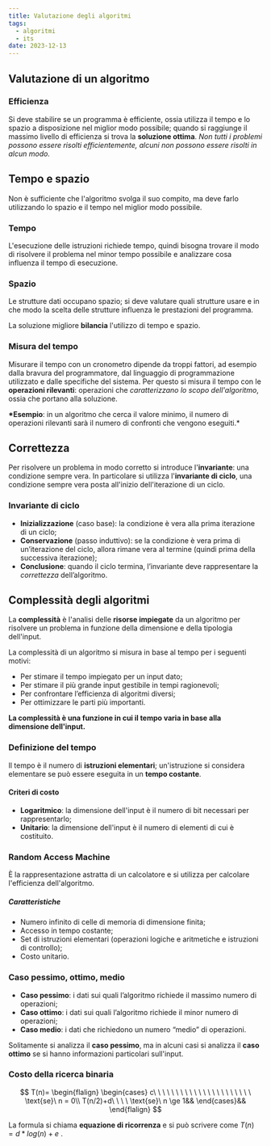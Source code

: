 ```yaml
---
title: Valutazione degli algoritmi
tags:
  - algoritmi
  - its
date: 2023-12-13
---
```


## Valutazione di un algoritmo

### Efficienza

Si deve stabilire se un programma è efficiente, ossia utilizza il tempo e lo spazio a disposizione nel miglior modo possibile; quando si raggiunge il massimo livello di efficienza si trova la **soluzione ottima**. _Non tutti i problemi possono essere risolti efficientemente, alcuni non possono essere risolti in alcun modo._

## Tempo e spazio

Non è sufficiente che l'algoritmo svolga il suo compito, ma deve farlo utilizzando lo spazio e il tempo nel miglior modo possibile.

### Tempo

L'esecuzione delle istruzioni richiede tempo, quindi bisogna trovare il modo di risolvere il problema nel minor tempo possibile e analizzare cosa influenza il tempo di esecuzione.

### Spazio

Le strutture dati occupano spazio; si deve valutare quali strutture usare e in che modo la scelta delle strutture influenza le prestazioni del programma.

La soluzione migliore **bilancia** l'utilizzo di tempo e spazio.

### Misura del tempo

Misurare il tempo con un cronometro dipende da troppi fattori, ad esempio dalla bravura del programmatore, dal linguaggio di programmazione utilizzato e dalle specifiche del sistema. Per questo si misura il tempo con le **operazioni rilevanti**: operazioni che _caratterizzano lo scopo dell'algoritmo_, ossia che portano alla soluzione.

**\*Esempio**: in un algoritmo che cerca il valore minimo, il numero di operazioni rilevanti sarà il numero di confronti che vengono eseguiti.\*

## Correttezza

Per risolvere un problema in modo corretto si introduce l'**invariante**: una condizione sempre vera. In particolare si utilizza l'**invariante di ciclo**, una condizione sempre vera posta all'inizio dell'iterazione di un ciclo.

### Invariante di ciclo

- **Inizializzazione** (caso base): la condizione è vera alla prima iterazione di un ciclo;
- **Conservazione** (passo induttivo): se la condizione è vera prima di un’iterazione del ciclo, allora rimane vera al termine (quindi prima della successiva iterazione);
- **Conclusione**: quando il ciclo termina, l’invariante deve rappresentare la _correttezza_ dell’algoritmo.

## Complessità degli algoritmi

La **complessità** è l'analisi delle **risorse impiegate** da un algoritmo per risolvere un problema in funzione della dimensione e della tipologia dell'input.

La complessità di un algoritmo si misura in base al tempo per i seguenti motivi:

- Per stimare il tempo impiegato per un input dato;
- Per stimare il più grande input gestibile in tempi ragionevoli;
- Per confrontare l’efficienza di algoritmi diversi;
- Per ottimizzare le parti più importanti.

**La complessità è una funzione in cui il tempo varia in base alla dimensione dell'input.**

### Definizione del tempo

Il tempo è il numero di **istruzioni elementari**; un'istruzione si considera elementare se può essere eseguita in un **tempo costante**.

#### Criteri di costo

- **Logaritmico**: la dimensione dell'input è il numero di bit necessari per rappresentarlo;
- **Unitario**: la dimensione dell'input è il numero di elementi di cui è costituito.

### Random Access Machine

È la rappresentazione astratta di un calcolatore e si utilizza per calcolare l'efficienza dell'algoritmo.

##### Caratteristiche

- Numero infinito di celle di memoria di dimensione finita;
- Accesso in tempo costante;
- Set di istruzioni elementari (operazioni logiche e aritmetiche e istruzioni di controllo);
- Costo unitario.

### Caso pessimo, ottimo, medio

- **Caso pessimo**: i dati sui quali l’algoritmo richiede il massimo numero di operazioni;
- **Caso ottimo**: i dati sui quali l’algoritmo richiede il minor numero di operazioni;
- **Caso medio**: i dati che richiedono un numero “medio” di operazioni.

Solitamente si analizza il **caso pessimo**, ma in alcuni casi si analizza il **caso ottimo** se si hanno informazioni particolari sull'input.

### Costo della ricerca binaria

$$
T(n)=
\begin{flalign}
  \begin{cases}
    c\ \ \ \ \ \ \ \ \ \ \ \ \ \ \ \ \ \ \ \ \ \ \text{se}\ n = 0\\
    T(n/2)+d\ \ \ \ \text{se}\ n \ge 1&&
  \end{cases}&&
\end{flalign}
$$

La formula si chiama **equazione di ricorrenza** e si può scrivere come $T(n) = d*log(n) + e$ .
